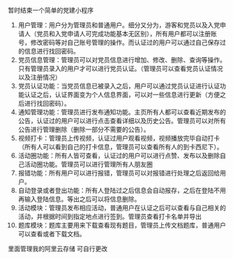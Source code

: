 暂时结束一个简单的党建小程序
1.	用户管理：用户分为管理员和普通用户。细分又分为，游客和党员以及入党申请人（党员和入党申请人可完成功能基本无区别），所有用户都可以注册账号，修改密码等对自己账号管理的操作。而认证过的用户可以通过自己保存过的信息进行找回密码。
2.	党员信息管理：管理员可以对党员信息进行增加、修改、删除、查询等操作。只有管理员录入的用户才可以进行党员认证。（管理员可以查看党员认证情况以及注册情况）
3.	党员认证功能：当党员信息已被录入之后，用户可以通过党员认证进行认证功能认证之后，认证界面变为个人信息界面，可以对一些信息进行更新（方便之后进行找回密码）。
4.	通知管理功能：管理员进行发布通知功能。主页所有人都可以查看近期发布的公告，认证过的用户可以进行点击查看详细以及历史公告。管理员可以对所有公告进行管理删除（删除一部分不需要的公告）。
5.	视频打卡：管理员上传视频，认证过用户观看视频，视频播放完毕自动打卡（所有人可以看到自己的打卡信息，管理员可以查看所有人的到卡西尼下）。
6.	活动圈功能：所有人皆可查看，认证过的用户可以进行点赞、发布以及删除自己活动圈功能。管理员可以进行管理所有人朋友圈
7.	报错功能：所有用户可以进行报错，管理员可以对报错进行处理之后返回给用户。
8.	自动登录或者登出功能：所有人登陆过之后信息会自动报存，之后在登陆不用再输入登陆信息。等出之后可以将信息删除。
9.	活动模块：管理员发布相应活动，普通用户在认证之后可以查看与自己相关的活动，并根据时间到指定地点进行签到。管理员查看打卡名单并导出
10.	题库模块：题库主要用来下载查看现有题目，管理员上传文档题库，普通用户可以查看或者下载文档。

里面管理我的阿里云存储  可自行更改

